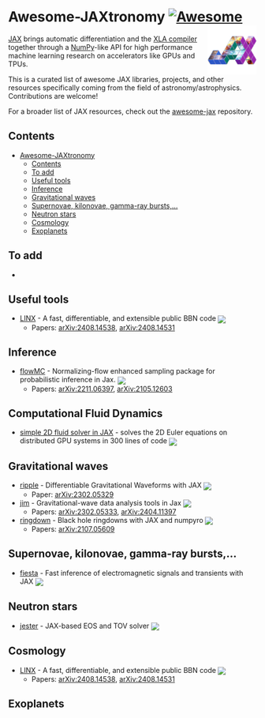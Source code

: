 <!--lint ignore double-link-->
# Awesome-JAXtronomy [![Awesome](https://awesome.re/badge.svg)](https://awesome.re)[<img src="./jaxtronomy_log.png" alt="JAXtronomy Logo" align="right" height="100">](https://github.com/JAXtronomy)

<!--lint ignore double-link-->
[JAX](https://github.com/google/jax) brings automatic differentiation and the [XLA compiler](https://www.tensorflow.org/xla) together through a [NumPy](https://numpy.org/)-like API for high performance machine learning research on accelerators like GPUs and TPUs.
<!--lint enable double-link-->

This is a curated list of awesome JAX libraries, projects, and other resources specifically coming from the field of astronomy/astrophysics. Contributions are welcome!

For a broader list of JAX resources, check out the [awesome-jax](https://github.com/n2cholas/awesome-jax) repository.

## Contents

- [Awesome-JAXtronomy ](#awesome-jaxtronomy-)
  - [Contents](#contents)
  - [To add](#to-add)
  - [Useful tools](#useful-tools)
  - [Inference](#inference)
  - [Gravitational waves](#gravitational-waves)
  - [Supernovae, kilonovae, gamma-ray bursts,...](#supernovae-kilonovae-gamma-ray-bursts)
  - [Neutron stars](#neutron-stars)
  - [Cosmology](#cosmology)
  - [Exoplanets](#exoplanets)

<a name="to-add" />

## To add

- 

<a name="useful-tools" />

## Useful tools

- [LINX](https://github.com/cgiovanetti/LINX) - A fast, differentiable, and extensible public BBN code <img src="https://img.shields.io/github/stars/cgiovanetti/LINX?style=social" align="center">
    - Papers: [arXiv:2408.14538](https://arxiv.org/abs/2408.14538), [arXiv:2408.14531](https://arxiv.org/abs/2408.14531)

<a name="inference" />

## Inference

- [flowMC](https://github.com/kazewong/flowMC) - Normalizing-flow enhanced sampling package for probabilistic inference in Jax. <img src="https://img.shields.io/github/stars/kazewong/flowMC?style=social" align="center">
    - Papers: [arXiv:2211.06397](https://arxiv.org/abs/2211.06397), [arXiv:2105.12603](https://arxiv.org/abs/2105.12603)

<a name="gravitational-waves" />

## Computational Fluid Dynamics

- [simple 2D fluid solver in JAX](https://github.com/pmocz/jax-euler-benchmarks) - solves the 2D Euler equations on distributed GPU systems in 300 lines of code <img src="https://img.shields.io/github/stars/pmocz/jax-euler-benchmarks?style=social" align="center">

## Gravitational waves

- [ripple](https://github.com/tedwards2412/ripple) - Differentiable Gravitational Waveforms with JAX <img src="https://img.shields.io/github/stars/tedwards2412/ripple?style=social" align="center">
    - Paper: [arXiv:2302.05329](https://arxiv.org/abs/2302.05329)
- [jim](https://github.com/kazewong/jim) - Gravitational-wave data analysis tools in Jax <img src="https://img.shields.io/github/stars/kazewong/jim?style=social" align="center">
    - Papers: [arXiv:2302.05333](https://arxiv.org/abs/2302.05333), [arXiv:2404.11397](https://arxiv.org/abs/2404.11397)
- [ringdown](https://github.com/maxisi/ringdown/tree/main) - Black hole ringdowns with JAX and numpyro <img src="https://img.shields.io/github/stars/maxisi/ringdown?style=social" align="center">
    - Papers: [arXiv:2107.05609](https://arxiv.org/abs/2107.05609)

<a name="supernovae-etc" />

## Supernovae, kilonovae, gamma-ray bursts,...

- [fiesta](https://github.com/ThibeauWouters/fiesta) - Fast inference of electromagnetic signals and transients with JAX <img src="https://img.shields.io/github/stars/ThibeauWouters/fiesta?style=social" align="center">

<a name="neutron-stars" />

## Neutron stars

- [jester](https://github.com/tsunhopang/jester) - JAX-based EOS and TOV solver <img src="https://img.shields.io/github/stars/tsunhopang/jester?style=social" align="center">

<a name="cosmology" />

## Cosmology

- [LINX](https://github.com/cgiovanetti/LINX) - A fast, differentiable, and extensible public BBN code <img src="https://img.shields.io/github/stars/cgiovanetti/LINX?style=social" align="center">
    - Papers: [arXiv:2408.14538](https://arxiv.org/abs/2408.14538), [arXiv:2408.14531](https://arxiv.org/abs/2408.14531)

<a name="exoplanets" />

## Exoplanets
